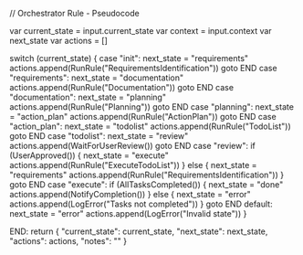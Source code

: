// Orchestrator Rule - Pseudocode

var current_state = input.current_state
var context = input.context
var next_state
var actions = []

switch (current_state) {
    case "init":
        next_state = "requirements"
        actions.append(RunRule("RequirementsIdentification"))
        goto END
    case "requirements":
        next_state = "documentation"
        actions.append(RunRule("Documentation"))
        goto END
    case "documentation":
        next_state = "planning"
        actions.append(RunRule("Planning"))
        goto END
    case "planning":
        next_state = "action_plan"
        actions.append(RunRule("ActionPlan"))
        goto END
    case "action_plan":
        next_state = "todolist"
        actions.append(RunRule("TodoList"))
        goto END
    case "todolist":
        next_state = "review"
        actions.append(WaitForUserReview())
        goto END
    case "review":
        if (UserApproved()) {
            next_state = "execute"
            actions.append(RunRule("ExecuteTodoList"))
        } else {
            next_state = "requirements"
            actions.append(RunRule("RequirementsIdentification"))
        }
        goto END
    case "execute":
        if (AllTasksCompleted()) {
            next_state = "done"
            actions.append(NotifyCompletion())
        } else {
            next_state = "error"
            actions.append(LogError("Tasks not completed"))
        }
        goto END
    default:
        next_state = "error"
        actions.append(LogError("Invalid state"))
}

END:
return {
    "current_state": current_state,
    "next_state": next_state,
    "actions": actions,
    "notes": ""
}
